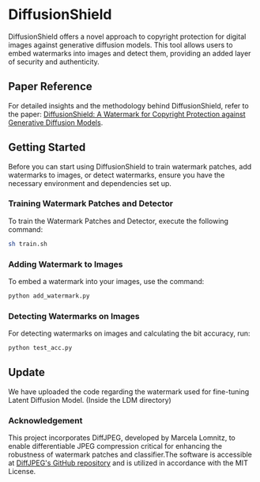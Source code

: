 # DiffusionShield

DiffusionShield offers a novel approach to copyright protection for digital images against generative diffusion models. This tool allows users to embed watermarks into images and detect them, providing an added layer of security and authenticity.

## Paper Reference

For detailed insights and the methodology behind DiffusionShield, refer to the paper: [DiffusionShield: A Watermark for Copyright Protection against Generative Diffusion Models](https://arxiv.org/abs/2306.04642).

## Getting Started

Before you can start using DiffusionShield to train watermark patches, add watermarks to images, or detect watermarks, ensure you have the necessary environment and dependencies set up.

### Training Watermark Patches and Detector

To train the Watermark Patches and Detector, execute the following command:

```sh
sh train.sh
```
### Adding Watermark to Images

To embed a watermark into your images, use the command:
```sh
python add_watermark.py
```
### Detecting Watermarks on Images

For detecting watermarks on images and calculating the bit accuracy, run:
```sh
python test_acc.py
```
## Update

We have uploaded the code regarding the watermark used for fine-tuning Latent Diffusion Model. (Inside the LDM directory)

### Acknowledgement

This project incorporates DiffJPEG, developed by Marcela Lomnitz, to enable differentiable JPEG compression critical for enhancing the robustness of watermark patches and classifier.The software is accessible at [DiffJPEG's GitHub repository](https://github.com/mlomnitz/DiffJPEG) and is utilized in accordance with the MIT License.

